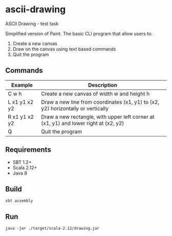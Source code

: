# ascii-drawing #

ASCII Drawing - test task

Simplified version of Paint. The basic CLI program that allow users to:

1. Create a new canvas
2. Draw on the canvas using text based commands
3. Quit the program

## Commands ##

 Example       | Description
 ------------- | ------------------------------------------------------------------------------------ 
 C w h         | Create a new canvas of width w and height h                                          
 L x1 y1 x2 y2 | Draw a new line from coordinates (x1, y1) to (x2, y2) horizontally or vertically    
 R x1 y1 x2 y2 | Draw a new rectangle, with upper left corner at (x1, y1) and lower right at (x2, y2)
 Q             | Quit the program

## Requirements ##

* SBT 1.2+
* Scala 2.12+
* Java 8

## Build ##

    sbt assembly

## Run ##

    java -jar ./target/scala-2.12/drawing.jar
